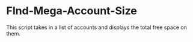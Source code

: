 # FInd-Mega-Account-Size
This script takes in a list of accounts and displays the total free space on them.
